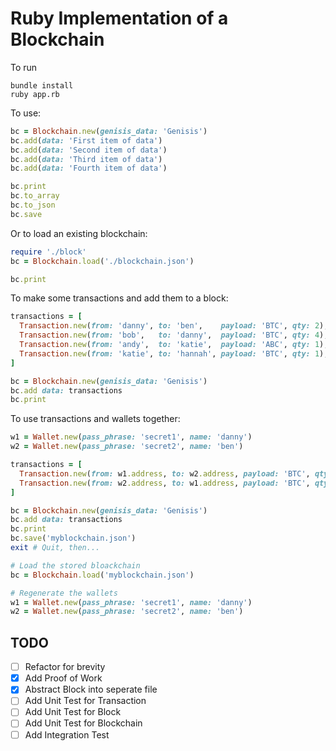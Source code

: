 # Ruby Implementation of a Blockchain

To run

```shell
bundle install
ruby app.rb
```

To use:

```ruby
bc = Blockchain.new(genisis_data: 'Genisis')
bc.add(data: 'First item of data')
bc.add(data: 'Second item of data')
bc.add(data: 'Third item of data')
bc.add(data: 'Fourth item of data')

bc.print
bc.to_array
bc.to_json
bc.save
```

Or to load an existing blockchain:

```ruby
require './block'
bc = Blockchain.load('./blockchain.json')

bc.print
```

To make some transactions and add them to a block:

```ruby
transactions = [
  Transaction.new(from: 'danny', to: 'ben',    payload: 'BTC', qty: 2),
  Transaction.new(from: 'bob',   to: 'danny',  payload: 'BTC', qty: 4),
  Transaction.new(from: 'andy',  to: 'katie',  payload: 'ABC', qty: 1),
  Transaction.new(from: 'katie', to: 'hannah', payload: 'BTC', qty: 1),
]

bc = Blockchain.new(genisis_data: 'Genisis')
bc.add data: transactions
bc.print
```

To use transactions and wallets together:

```ruby
w1 = Wallet.new(pass_phrase: 'secret1', name: 'danny')
w2 = Wallet.new(pass_phrase: 'secret2', name: 'ben')

transactions = [
  Transaction.new(from: w1.address, to: w2.address, payload: 'BTC', qty: 2),
  Transaction.new(from: w2.address, to: w1.address, payload: 'BTC', qty: 1)
]

bc = Blockchain.new(genisis_data: 'Genisis')
bc.add data: transactions
bc.print
bc.save('myblockchain.json')
exit # Quit, then...

# Load the stored bloackchain
bc = Blockchain.load('myblockchain.json')

# Regenerate the wallets
w1 = Wallet.new(pass_phrase: 'secret1', name: 'danny')
w2 = Wallet.new(pass_phrase: 'secret2', name: 'ben')
```

## TODO

- [ ] Refactor for brevity
- [X] Add Proof of Work
- [X] Abstract Block into seperate file
- [ ] Add Unit Test for Transaction
- [ ] Add Unit Test for Block
- [ ] Add Unit Test for Blockchain
- [ ] Add Integration Test
